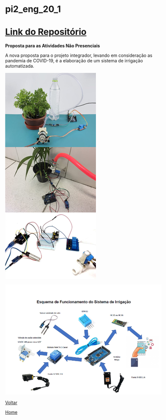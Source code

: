 # pi2\_eng\_20\_1

# [Link do Repositório](https://github.com/LPAE/pi2_eng_20_1)

**Proposta para as Atividades Não Presenciais**

A nova proposta para o projeto integrador, levando em consideração as pandemia de COVID-19, é a elaboração de um sistema de irrigação automatizada.

![foto1 PI2](./img/irrigacao.png)

![foto2 PI2](./img/esquema_irrigacao.png)



[Voltar](./../)

[Home](https://lpae.github.io/)



